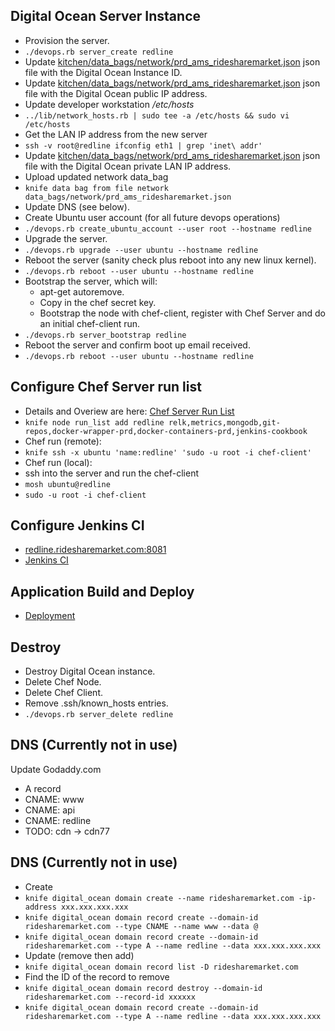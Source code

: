 ## Digital Ocean Server Instance

- Provision the server.
- `./devops.rb server_create redline`
- Update [kitchen/data_bags/network/prd_ams_ridesharemarket.json](../../../app/kitchen/data_bags/network/prd_ams_ridesharemarket.json) json file with the Digital Ocean Instance ID.
- Update [kitchen/data_bags/network/prd_ams_ridesharemarket.json](../../../app/kitchen/data_bags/network/prd_ams_ridesharemarket.json) json file with the Digital Ocean public IP address.
- Update developer workstation */etc/hosts*
- `../lib/network_hosts.rb | sudo tee -a /etc/hosts && sudo vi /etc/hosts`
- Get the LAN IP address from the new server
- `ssh -v root@redline ifconfig eth1 | grep 'inet\ addr'`
- Update [kitchen/data_bags/network/prd_ams_ridesharemarket.json](../../../app/kitchen/data_bags/network/prd_ams_ridesharemarket.json) json file with the Digital Ocean private LAN IP address.
- Upload updated network data_bag
- `knife data bag from file network data_bags/network/prd_ams_ridesharemarket.json`
- Update DNS (see below).
- Create Ubuntu user account (for all future devops operations)
- `./devops.rb create_ubuntu_account --user root --hostname redline`
- Upgrade the server.
- `./devops.rb upgrade --user ubuntu --hostname redline`
- Reboot the server (sanity check plus reboot into any new linux kernel).
- `./devops.rb reboot --user ubuntu --hostname redline`
- Bootstrap the server, which will:
    - apt-get autoremove.
    - Copy in the chef secret key.
    - Bootstrap the node with chef-client, register with Chef Server and do an initial chef-client run. 
- `./devops.rb server_bootstrap redline`
- Reboot the server and confirm boot up email received.
- `./devops.rb reboot --user ubuntu --hostname redline`

## Configure Chef Server run list

- Details and Overiew are here: [Chef Server Run List](../../../docs/chef_server.md)
- `knife node run_list add redline relk,metrics,mongodb,git-repos,docker-wrapper-prd,docker-containers-prd,jenkins-cookbook`
- Chef run (remote):
- `knife ssh -x ubuntu 'name:redline' 'sudo -u root -i chef-client'`
- Chef run (local):
- ssh into the server and run the chef-client
- `mosh ubuntu@redline`
- `sudo -u root -i chef-client`

  
## Configure Jenkins CI

- [redline.ridesharemarket.com:8081](http://redline.ridesharemarket.com:8081/)
- [Jenkins CI](../../../docs/jenkins-ci.md)

## Application Build and Deploy

- [Deployment](../../../docs/deployment.md)

## Destroy

- Destroy Digital Ocean instance.
- Delete Chef Node.
- Delete Chef Client.
- Remove .ssh/known_hosts entries.
- `./devops.rb server_delete redline`

## DNS (Currently not in use)

Update Godaddy.com

- A record
- CNAME: www
- CNAME: api
- CNAME: redline
- TODO: cdn -> cdn77

## DNS (Currently not in use)

- Create
- `knife digital_ocean domain create --name ridesharemarket.com -ip-address xxx.xxx.xxx.xxx`
- `knife digital_ocean domain record create --domain-id ridesharemarket.com --type CNAME --name www --data @`
- `knife digital_ocean domain record create --domain-id ridesharemarket.com --type A --name redline --data xxx.xxx.xxx.xxx`
- Update (remove then add)
- `knife digital_ocean domain record list -D ridesharemarket.com`
- Find the ID of the record to remove
- `knife digital_ocean domain record destroy --domain-id ridesharemarket.com --record-id xxxxxx`
- `knife digital_ocean domain record create --domain-id ridesharemarket.com --type A --name redline --data xxx.xxx.xxx.xxx`
